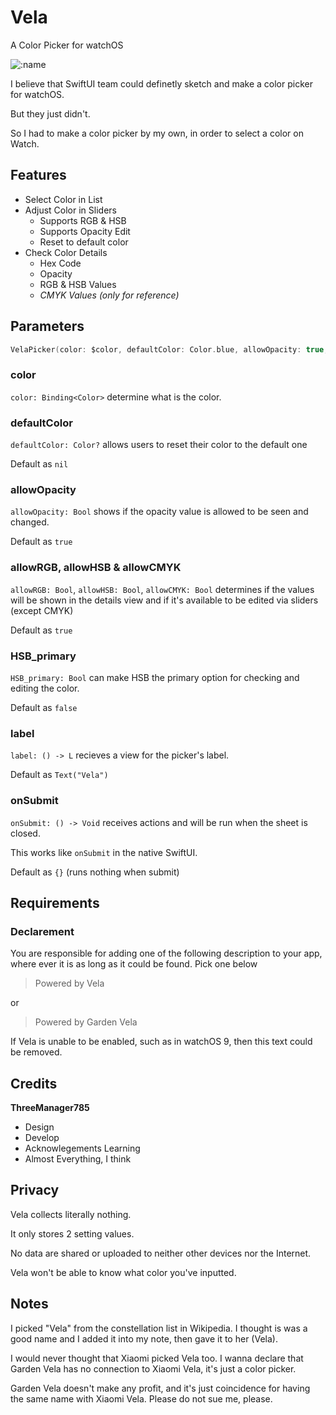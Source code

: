 # Vela
A Color Picker for watchOS

![:name](https://counter.seku.su/cmoe?name=Garden785-Vela&theme=r34)

I believe that SwiftUI team could definetly sketch and make a color picker for watchOS.

But they just didn't.

So I had to make a color picker by my own, in order to select a color on Watch.

## Features
- Select Color in List
- Adjust Color in Sliders
  - Supports RGB & HSB
  - Supports Opacity Edit
  - Reset to default color
- Check Color Details
  - Hex Code
  - Opacity
  - RGB & HSB Values
  - *CMYK Values (only for reference)*
 
## Parameters
```swift
VelaPicker(color: $color, defaultColor: Color.blue, allowOpacity: true, allowRGB: true, allowHSB: true, allowCMYK: true, HSB_primary: false, label: {Text("Vela")}, onSubmit: {print("Vela color submitted")})
```
### color
`color: Binding<Color>` determine what is the color.

### defaultColor
`defaultColor: Color?` allows users to reset their color to the default one

Default as `nil`

### allowOpacity
`allowOpacity: Bool` shows if the opacity value is allowed to be seen and changed.

Default as `true`

### allowRGB, allowHSB & allowCMYK
`allowRGB: Bool`, `allowHSB: Bool`, `allowCMYK: Bool` determines if the values will be shown in the details view and if it's available to be edited via sliders (except CMYK)

Default as `true`

### HSB_primary
`HSB_primary: Bool` can make HSB the primary option for checking and editing the color.

Default as `false`

### label
`label: () -> L` recieves a view for the picker's label.

Default as `Text("Vela")`

### onSubmit
`onSubmit: () -> Void` receives actions and will be run when the sheet is closed.

This works like `onSubmit` in the native SwiftUI.

Default as `{}` (runs nothing when submit)

## Requirements
### Declarement
You are responsible for adding one of the following description to your app, where ever it is as long as it could be found. Pick one below

> Powered by Vela

or

> Powered by Garden Vela

If Vela is unable to be enabled, such as in watchOS 9, then this text could be removed.


## Credits
**ThreeManager785**
- Design
- Develop
- Acknowlegements Learning
- Almost Everything, I think

## Privacy
Vela collects literally nothing.

It only stores 2 setting values.

No data are shared or uploaded to neither other devices nor the Internet.

Vela won't be able to know what color you've inputted.

## Notes
I picked "Vela" from the constellation list in Wikipedia. I thought is was a good name and I added it into my note, then gave it to her (Vela).

I would never thought that Xiaomi picked Vela too. I wanna declare that Garden Vela has no connection to Xiaomi Vela, it's just a color picker.

Garden Vela doesn't make any profit, and it's just coincidence for having the same name with Xiaomi Vela. Please do not sue me, please.
